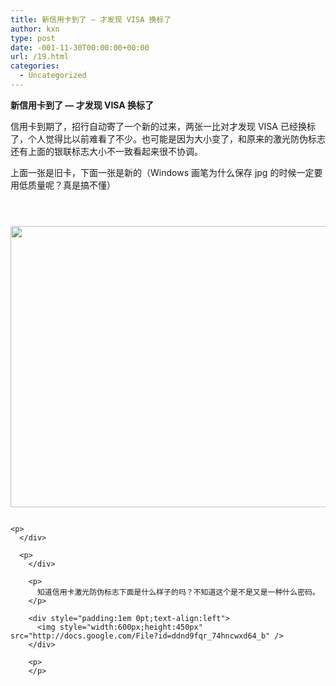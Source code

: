 ```yaml
---
title: 新信用卡到了 — 才发现 VISA 换标了
author: kxn
type: post
date: -001-11-30T00:00:00+00:00
url: /19.html
categories:
  - Uncategorized
---
```


<span><b>新信用卡到了 &#8212; 才发现 VISA 换标了</b></span>

信用卡到期了，招行自动寄了一个新的过来，两张一比对才发现 VISA 已经换标了，个人觉得比以前难看了不少。也可能是因为大小变了，和原来的激光防伪标志还有上面的银联标志大小不一致看起来很不协调。

上面一张是旧卡，下面一张是新的（Windows 画笔为什么保存 jpg 的时候一定要用低质量呢？真是搞不懂）

<div style="padding:1em 0pt;text-align:left">
  <div style="padding:1em 0pt;text-align:left">
    <div style="padding:1em 0pt;text-align:left">
      <img style="width:600px;height:450px" src="http://docs.google.com/File?id=ddnd9fqr_76hsb5wrdd_b" />
    </div>
    
    <p>
      </div> 
      
      <p>
        </div> 
        
        <p>
          知道信用卡激光防伪标志下面是什么样子的吗？不知道这个是不是又是一种什么密码。
        </p>
        
        <div style="padding:1em 0pt;text-align:left">
          <img style="width:600px;height:450px" src="http://docs.google.com/File?id=ddnd9fqr_74hncwxd64_b" />
        </div>
        
        <p>
        </p>

